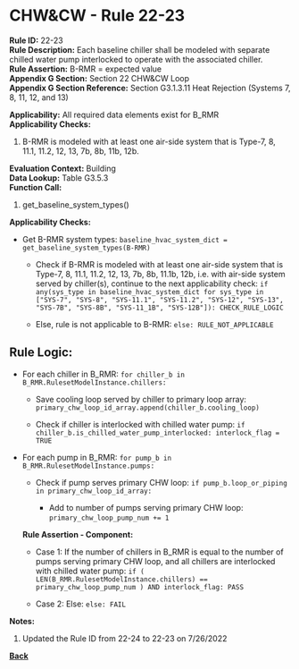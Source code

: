 
# CHW&CW - Rule 22-23  

**Rule ID:** 22-23  
**Rule Description:** Each baseline chiller shall be modeled with separate chilled water pump interlocked to operate with the associated chiller.  
**Rule Assertion:** B-RMR = expected value  
**Appendix G Section:** Section 22 CHW&CW Loop  
**Appendix G Section Reference:** Section G3.1.3.11 Heat Rejection (Systems 7, 8, 11, 12, and 13)  

**Applicability:** All required data elements exist for B_RMR  
**Applicability Checks:**  

1. B-RMR is modeled with at least one air-side system that is Type-7, 8, 11.1, 11.2, 12, 13, 7b, 8b, 11b, 12b.

**Evaluation Context:** Building  
**Data Lookup:** Table G3.5.3  
**Function Call:**  

1. get_baseline_system_types()

**Applicability Checks:**  

- Get B-RMR system types: `baseline_hvac_system_dict = get_baseline_system_types(B-RMR)`

  - Check if B-RMR is modeled with at least one air-side system that is Type-7, 8, 11.1, 11.2, 12, 13, 7b, 8b, 11.1b, 12b, i.e. with air-side system served by chiller(s), continue to the next applicability check: `if any(sys_type in baseline_hvac_system_dict for sys_type in ["SYS-7", "SYS-8", "SYS-11.1", "SYS-11.2", "SYS-12", "SYS-13", "SYS-7B", "SYS-8B", "SYS-11_1B", "SYS-12B"]): CHECK_RULE_LOGIC`

  - Else, rule is not applicable to B-RMR: `else: RULE_NOT_APPLICABLE`

## Rule Logic:

- For each chiller in B_RMR: `for chiller_b in B_RMR.RulesetModelInstance.chillers:`

  - Save cooling loop served by chiller to primary loop array: `primary_chw_loop_id_array.append(chiller_b.cooling_loop)`

  - Check if chiller is interlocked with chilled water pump: `if chiller_b.is_chilled_water_pump_interlocked: interlock_flag = TRUE`

- For each pump in B_RMR: `for pump_b in B_RMR.RulesetModelInstance.pumps:`

  - Check if pump serves primary CHW loop: `if pump_b.loop_or_piping in primary_chw_loop_id_array:`

    - Add to number of pumps serving primary CHW loop: `primary_chw_loop_pump_num += 1`

  **Rule Assertion - Component:**

  - Case 1: If the number of chillers in B_RMR is equal to the number of pumps serving primary CHW loop, and all chillers are interlocked with chilled water pump: `if ( LEN(B_RMR.RulesetModelInstance.chillers) == primary_chw_loop_pump_num ) AND interlock_flag: PASS`

  - Case 2: Else: `else: FAIL`

**Notes:**

1. Updated the Rule ID from 22-24 to 22-23 on 7/26/2022

**[Back](../_toc.md)**

